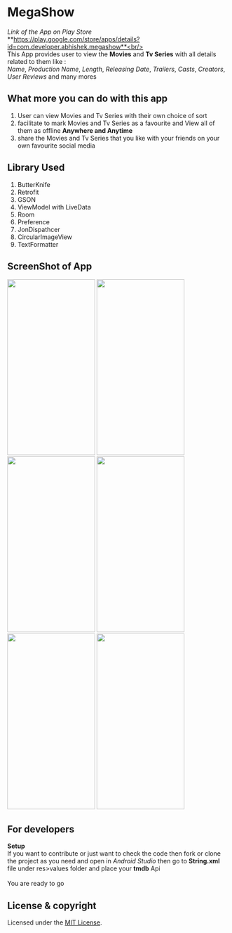 # MegaShow
_Link of the App on Play Store_<br/>
**https://play.google.com/store/apps/details?id=com.developer.abhishek.megashow**<br/><br/>
This App provides user to view the **Movies** and **Tv Series** with all details related to them like :<br/>
_Name_, _Production Name_, _Length_, _Releasing Date_, _Trailers_, _Casts_, _Creators_, _User Reviews_ and many mores

 
## What more you can do with this app<br/>
1) User can view Movies and Tv Series with their own choice of sort<br/>
2) facilitate to mark Movies and Tv Series as a favourite and View all of them as offline **Anywhere and Anytime**<br/>
3) share the Movies and Tv Series that you like with your friends on your own favourite social media<br/>

## Library Used<br/>
1) ButterKnife
2) Retrofit
3) GSON
4) ViewModel with LiveData
5) Room
6) Preference
7) JonDispathcer
8) CircularImageView
9) TextFormatter


## ScreenShot of App
<img src="https://user-images.githubusercontent.com/35963171/42722896-9edf2e98-8771-11e8-8260-71f2417e2f41.png" data-canonical-src="https://user-images.githubusercontent.com/35963171/42722896-9edf2e98-8771-11e8-8260-71f2417e2f41.png" width="200" height="400" />         <img src="https://user-images.githubusercontent.com/35963171/42722909-d3118472-8771-11e8-9237-b2090d44fdcb.png" data-canonical-src="https://user-images.githubusercontent.com/35963171/42722909-d3118472-8771-11e8-9237-b2090d44fdcb.png" width="200" height="400" />         <img src="https://user-images.githubusercontent.com/35963171/42722911-d34b981a-8771-11e8-9cc8-52fe6b9ed909.png" data-canonical-src="https://user-images.githubusercontent.com/35963171/42722911-d34b981a-8771-11e8-9cc8-52fe6b9ed909.png" width="200" height="400" />         <img src="https://user-images.githubusercontent.com/35963171/42722905-c5007b2c-8771-11e8-8127-efbf271f4144.png" data-canonical-src="https://user-images.githubusercontent.com/35963171/42722905-c5007b2c-8771-11e8-8127-efbf271f4144.png" width="200" height="400" />         <img src="https://user-images.githubusercontent.com/35963171/42722913-d3c45b2e-8771-11e8-8f4c-135138a4dfd9.png" data-canonical-src="https://user-images.githubusercontent.com/35963171/42722913-d3c45b2e-8771-11e8-8f4c-135138a4dfd9.png" width="200" height="400" />       <img src="https://user-images.githubusercontent.com/35963171/42722912-d38653ec-8771-11e8-981f-d1a300dadea2.png" data-canonical-src="https://user-images.githubusercontent.com/35963171/42722912-d38653ec-8771-11e8-981f-d1a300dadea2.png" width="200" height="400" />


## For developers
**Setup**<br/>
If you want to contribute or just want to check the code then fork or clone the project as you need and open in _Android Studio_ then go to **String.xml** file under res>values folder and place your **tmdb** Api
</br><br/>You are ready to go

## License & copyright
Licensed under the [MIT License](LICENSE).

